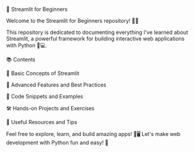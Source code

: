🌟 Streamlit for Beginners

Welcome to the Streamlit for Beginners repository! 🚀✨


This repository is dedicated to documenting everything I've learned about Streamlit, a powerful framework for building interactive web applications with Python 🐍💻.

📚 Contents

🎯 Basic Concepts of Streamlit

🚀 Advanced Features and Best Practices

🧩 Code Snippets and Examples

🛠️ Hands-on Projects and Exercises

🔗 Useful Resources and Tips

Feel free to explore, learn, and build amazing apps! 🎨🖥️
Let's make web development with Python fun and easy! 🎉
